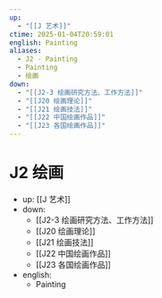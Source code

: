 ```yaml
---
up:
  - "[[J 艺术]]"
ctime: 2025-01-04T20:59:01
english: Painting
aliases:
  - J2 - Painting
  - Painting
  - 绘画
down:
  - "[[J2-3 绘画研究方法、工作方法]]"
  - "[[J20 绘画理论]]"
  - "[[J21 绘画技法]]"
  - "[[J22 中国绘画作品]]"
  - "[[J23 各国绘画作品]]"
---
```


# J2 绘画

- up: [[J 艺术]]
- down:
	- [[J2-3 绘画研究方法、工作方法]]
	- [[J20 绘画理论]]
	- [[J21 绘画技法]]
	- [[J22 中国绘画作品]]
	- [[J23 各国绘画作品]]
- english:
	- Painting

